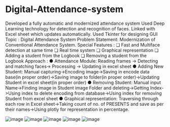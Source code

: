 # Digital-Attendance-system
Developed a fully automatic and modernized attendance system  Used Deep Learning technology for detection and recognition of faces. Linked with Excel sheet which updates automatically. Used Tkinter for designing GUI
Topic : Digital Attendance System
Problem Statement: Modernization of Conventional Attendance System.
Special Features : 
❏ Fast and Multiface detection at same time
❏ Real time system
❏ Graphical representation
❏ Adding a student from the Logbook
❏ Removing a student from the Logbook 
Approach :
● Attendance Module:
Reading frames -> Detecting and matching faces-> Processing -> Updating in excel sheet
● Adding New Student:
Manual capturing->Encoding image->Saving in encode data base(in proper order)->Saving image 
to folder(in proper order)->Updating Student in excel sheet(in proper order)
● Removing Student:
Manual input Name->Finding image in Student image Folder and deleting->Getting Index->Using 
index to delete encoding from database->Using index for removing Student from excel sheet
● Graphical representation:
Traversing through each row in Excel sheet->Taking count of no. of PRESENTS and save as per 
their names->Using plotly for representation in percentage.

![image](https://user-images.githubusercontent.com/58986643/175780107-b5e39ac4-c973-40ed-b963-e5c42dcbf034.png)
![image](https://user-images.githubusercontent.com/58986643/175780174-7e7d0337-d7b0-4041-933d-ad57584eec48.png)
![image](https://user-images.githubusercontent.com/58986643/175780204-1d8b1a5e-2610-4141-b468-0f42c6e44060.png)
![image](https://user-images.githubusercontent.com/58986643/175780221-32fadd91-6d73-426b-839c-1ae3e7ffb8bb.png)
![image](https://user-images.githubusercontent.com/58986643/175780253-20beab04-917c-45fd-b53e-5ba2d03ae9e6.png)
